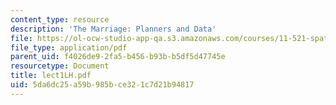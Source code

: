 ```yaml
---
content_type: resource
description: 'The Marriage: Planners and Data'
file: https://ol-ocw-studio-app-qa.s3.amazonaws.com/courses/11-521-spatial-database-management-and-advanced-geographic-information-systems-spring-2003/5da6dc25a59b985bce321c7d21b94817_lect1LH.pdf
file_type: application/pdf
parent_uid: f4026de9-2fa5-b456-b93b-b5df5d47745e
resourcetype: Document
title: lect1LH.pdf
uid: 5da6dc25-a59b-985b-ce32-1c7d21b94817
---
```

